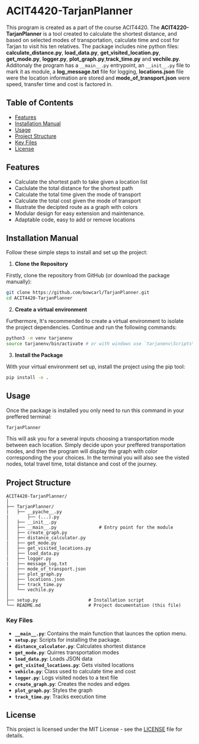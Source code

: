 # ACIT4420-TarjanPlanner

This program is created as a part of the course ACIT4420. The **ACIT4220-TarjanPlanner** is a tool created to calculate the shortest distance, and based on selected modes of transportation, calculate time and cost for Tarjan to visit his ten relatives. The package includes nine python files: **calculate_distance.py**, **load_data.py**, **get_visited_location.py**, **get_mode.py**, **logger.py**, **plot_graph.py**,**track_time.py** and **vechile.py**. Additonaly the program has a `__main__.py` entrypoint, an `__init__.py` file to mark it as module, a **log_message.txt** file for logging, **locations.json** file were the location information are stored and **mode_of_transport.json** were speed, transfer time and cost is factored in.

## Table of Contents
- [Features](#features)
- [Installation Manual](#installation)
- [Usage](#usage)
- [Project Structure](#project-structure)
- [Key Files](#key-files)
- [License](#license)
  
## Features
- Calculate the shortest path to take given a location list
- Caclulate the total distance for the shortest path
- Calculate the total time given the mode of transport
- Calculate the total cost given the mode of transport
- Illustrate the decipted route as a graph with colors
- Modular design for easy extension and maintenance.
- Adaptable code, easy to add or remove locations
  
## Installation Manual

Follow these simple steps to install and set up the project:

1. **Clone the Repository**

Firstly, clone the repository from GitHub (or download the package manually):

```bash
git clone https://github.com/bowcarl/TarjanPlanner.git
cd ACIT4420-TarjanPlanner
```
2. **Create a virtual environment**

Furthermore, It's recommended to create a virtual environment to isolate the project dependencies. Continue and run the following commands:

```bash
python3 -m venv tarjanenv
source tarjanenv/bin/activate # or with windows use `tarjanenv\Scripts\activate`
```

3. **Install the Package**

With your virtual environment set up, install the project using the pip tool:

```bash
pip install -e .
```

## Usage
Once the package is installed you only need to run this command in your preffered terminal:
```bash
TarjanPlanner
```
This will ask you for a several inputs choosing a transportation mode between each location.
Simply decide upon your preffered transportation modes, and then the program will display the graph with color corresponding the your choices. In the terminal you will also see the visted nodes, total travel time, total distance and cost of the journey.

## Project Structure
```
ACIT4420-TarjanPlanner/
│
├── TarjanPlanner/
|   ├── __pyache__.py
|       ├── (...).py
│   ├── __init__.py
│   ├── __main__.py                # Entry point for the module
│   ├── create_graph.py
│   ├── distance_calculator.py
|   ├── get_mode.py
│   ├── get_visited_locations.py
│   ├── load_data.py
|   ├── logger.py
|   ├── message_log.txt
|   ├── mode_of_transport.json
│   ├── plot_graph.py
│   ├── locations.json
│   ├── track_time.py
│   └── vechile.py
│
├── setup.py                   # Installation script
└── README.md                  # Project documentation (this file)
```
### Key Files
- **`__main__.py`**: Contains the main function that launces the option menu.
- **`setup.py`**: Scripts for installing the package.
- **`distance_calculator.py`**: Calculates shortest distance
- **`get_mode.py`**: Quirres transportation modes
- **`load_data.py`**: Loads JSON data
- **`get_visited_locations.py`**: Gets visited locations
- **`vehicle.py`**: Class used to calculate time and cost
- **`logger.py`**: Logs visited nodes to a text file
- **`create_graph.py`**: Creates the nodes and edges
- **`plot_graph.py`**: Styles the graph
- **`track_time.py`**: Tracks execution time

## License
This project is licensed under the MIT License - see the [LICENSE](https://github.com/shailendrabhandari/project_game/blob/main/LICENSE) file for details.

